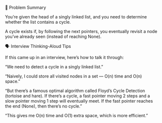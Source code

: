 📖 Problem Summary

You’re given the head of a singly linked list, and you need to determine whether the list contains a cycle.

A cycle exists if, by following the next pointers, you eventually revisit a node you’ve already seen (instead of reaching None).

🗣️ Interview Thinking-Aloud Tips

If this came up in an interview, here’s how to talk it through:

“We need to detect a cycle in a singly linked list.”

“Naively, I could store all visited nodes in a set — O(n) time and O(n) space.”

“But there’s a famous optimal algorithm called Floyd’s Cycle Detection (tortoise and hare). If there’s a cycle, a fast pointer moving 2 steps and a slow pointer moving 1 step will eventually meet. If the fast pointer reaches the end (None), then there’s no cycle.”

“This gives me O(n) time and O(1) extra space, which is more efficient.”


